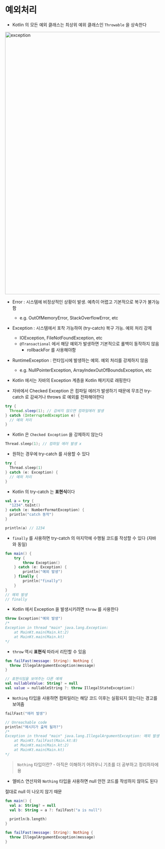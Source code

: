 # 예외처리

- Kotlin 의 모든 예외 클래스는 최상위 예위 클래스인 `Throwable` 을 상속한다

<img width="853" alt="exception" src="https://user-images.githubusercontent.com/86511086/204520629-e7532a6e-e804-4862-80d0-d20a803904ec.png">

- Error : 시스템에 비정상적인 상황이 발생. 예측이 어렵고 기본적으로 복구가 불가능 함
  - e.g. OutOfMemoryError, StackOverflowError, etc
- Exception : 시스템에서 포착 가능하여 (try-catch) 복구 가능. 예외 처리 강제
  - IOException, FileNotFoundException, etc
  - `@Transactional` 에서 해당 예외가 발생하면 기본적으로 롤백이 동작하지 않음
    - rollbackFor 를  사용해야함
- RuntimeException : 런타임시에 발생하는 예외. 예외 처리를 강제하지 않음
  - e.g. NullPointerException, ArrayIndexOutOfBoundsException, etc
- Kotlin 에서는 자바의 Exception 계층을 Kotlin 패키지로 래핑한다



- 자바에서 Checked Exception 은 컴파일 에러가 발생하기 때문에 무조건 try-catch 로 감싸거나 throws 로 예외를 전파해야한다

```java
try {
  Thread.sleep(1); // 감싸지 않으면 컴파일에러 발생
} catch (InterruptedException e) {
  // 예외 처리
}
```



- Kotlin 은 `Checked Exception` 을 강제하지 않는다

```kotlin
Thread.sleep(1); // 컴파일 에러 발생 x
```



- 원하는 경우에 try-catch 를 사용할 수 있다

```kotlin
try {
  Thread.sleep(1)
} catch (e: Exception) {
  // 예외 처리
}
```



- Kotlin 의 try-catch 는 **표현식**이다

```kotlin
val a = try {
  "1234".toInt()
} catch (e: NumberFormatException) {
  println("catch 동작")
}

println(a) // 1234
```



- `finally` 를 사용하면 try-catch 의 마지막에 수행될 코드를 작성할 수 있다 (자바와 동일)

```kotlin
fun main() {
    try {
        throw Exception()
    } catch (e: Exception) {
        println("예외 발생")
    } finally {
        println("finally")
    }
}
// 예외 발생
// finally
```



- Kotlin 에서 Exception 을 발생시키려면 `throw` 를 사용한다

```kotlin
throw Exception("예외 발생")
/*
Exception in thread "main" java.lang.Exception: 
	at MainKt.main(Main.kt:2)
	at MainKt.main(Main.kt)
*/
```



- `throw` 역시 **표현식** 따라서 리턴할 수 있음

```kotlin
fun failFast(message: String): Nothing {
  throw IllegalArgumentException(message)
}

// 표현식임을 보여주는 다른 예제
val nullableValue: String? = null
val value = nullableString ?: throw IllegalStateException()
```



- `Nothing` 타입을 사용하면 컴파일러는 해당 코드 이후는 실횡되지 않는다는 경고를 보여줌

```kotlin
failFast("에러 발생")

// Unreachable code
println("메시지가 출력 될까?")
/*
Exception in thread "main" java.lang.IllegalArgumentException: 예외 발생
	at MainKt.failFast(Main.kt:8)
	at MainKt.main(Main.kt:2)
	at MainKt.main(Main.kt)
*/
```

> `Nothing` 타입이란? - 아직은 이해하기 어려우니 기초를 더 공부하고 정리하자에용



- 엘비스 연산자와 `Nothing` 타입을 사용하면 null 안전 코드를 작성하지 않아도 된다

절대로 null 이 나오지 않기 때문

```kotlin
fun main() {
  val a: String? = null
  val b: String = a ?: failFast("a is null")
  
  println(b.length)
}

fun failFast(message: String): Nothing {
  throw IllegalArgumentException(message)
}
```


